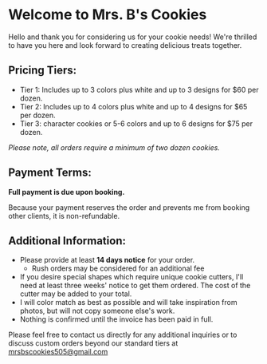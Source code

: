 # Welcome to Mrs. B's Cookies

Hello and thank you for considering us for your cookie needs! We're thrilled to have you here and look forward to creating delicious treats together.

## Pricing Tiers:
- Tier 1: Includes up to 3 colors plus white and up to 3 designs for $60 per dozen.
- Tier 2: Includes up to 4 colors plus white and up to 4 designs for $65 per dozen.
- Tier 3: character cookies or 5-6 colors and up to 6 designs for $75 per dozen. 

*Please note, all orders require a minimum of two dozen cookies.*

## Payment Terms:

**Full payment is due upon booking.** 

Because your payment reserves the order and prevents me from booking other clients, it is non-refundable. 

## Additional Information:

- Please provide at least **14 days notice** for your order. 
    - Rush orders may be considered for an additional fee
- If you desire special shapes which require unique cookie cutters, I'll need at least three weeks' notice to get them ordered. The cost of the cutter may be added to your total. 
- I will color match as best as possible and will take inspiration from photos, but will not copy someone else's work.
- Nothing is confirmed until the invoice has been paid in full.

Please feel free to contact us directly for any additional inquiries or to discuss custom orders beyond our standard tiers at mrsbscookies505@gmail.com
